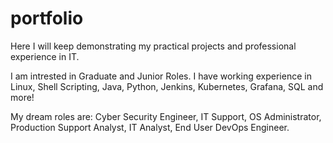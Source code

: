 # portfolio
Here I will keep demonstrating my practical projects and professional experience in IT.

I am intrested in Graduate and Junior Roles. I have working experience in Linux, Shell Scripting, Java, Python, Jenkins, Kubernetes, Grafana, SQL and more!

My dream roles are: Cyber Security Engineer, IT Support, OS Administrator, Production Support Analyst, IT Analyst, End User DevOps Engineer.
